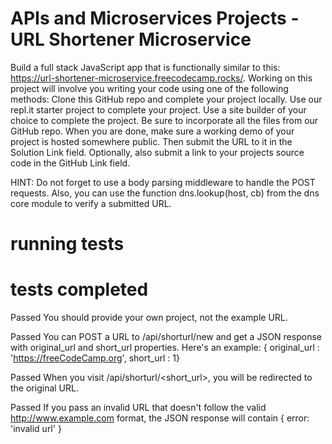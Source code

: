 # APIs and Microservices Projects - URL Shortener Microservice

Build a full stack JavaScript app that is functionally similar to this: https://url-shortener-microservice.freecodecamp.rocks/. Working on this project will involve you writing your code using one of the following methods:
  Clone this GitHub repo and complete your project locally.
  Use our repl.it starter project to complete your project.
  Use a site builder of your choice to complete the project. Be sure to incorporate all the files from our GitHub repo.
When you are done, make sure a working demo of your project is hosted somewhere public. Then submit the URL to it in the Solution Link field. Optionally, also submit a link to your projects source code in the GitHub Link field.

HINT: Do not forget to use a body parsing middleware to handle the POST requests. Also, you can use the function dns.lookup(host, cb) from the dns core module to verify a submitted URL.

# running tests
# tests completed
Passed
You should provide your own project, not the example URL.

Passed
You can POST a URL to /api/shorturl/new and get a JSON response with original_url and short_url properties. Here's an example: { original_url : 'https://freeCodeCamp.org', short_url : 1}

Passed
When you visit /api/shorturl/<short_url>, you will be redirected to the original URL.

Passed
If you pass an invalid URL that doesn't follow the valid http://www.example.com format, the JSON response will contain { error: 'invalid url' }


